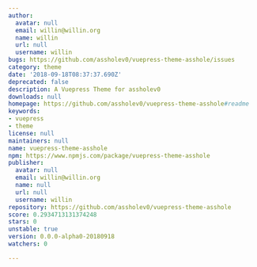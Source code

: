 ```yaml
---
author:
  avatar: null
  email: willin@willin.org
  name: willin
  url: null
  username: willin
bugs: https://github.com/assholev0/vuepress-theme-asshole/issues
category: theme
date: '2018-09-18T08:37:37.690Z'
deprecated: false
description: A Vuepress Theme for assholev0
downloads: null
homepage: https://github.com/assholev0/vuepress-theme-asshole#readme
keywords:
- vuepress
- theme
license: null
maintainers: null
name: vuepress-theme-asshole
npm: https://www.npmjs.com/package/vuepress-theme-asshole
publisher:
  avatar: null
  email: willin@willin.org
  name: null
  url: null
  username: willin
repository: https://github.com/assholev0/vuepress-theme-asshole
score: 0.2934713131374248
stars: 0
unstable: true
version: 0.0.0-alpha0-20180918
watchers: 0

---
```


